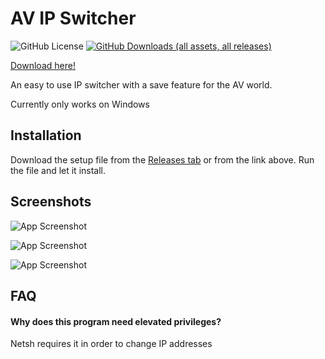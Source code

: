 
# AV IP Switcher

![GitHub License](https://img.shields.io/github/license/PartedLine/AV-IP-Switcher?style=for-the-badge)
[![GitHub Downloads (all assets, all releases)](https://img.shields.io/github/downloads/PartedLine/AV-IP-Switcher/total?style=for-the-badge)](https://github.com/PartedLine/AV-IP-Switcher/releases/latest/download/IpSwitcher_v1-0_Setup.exe)

[Download here!](https://github.com/PartedLine/AV-IP-Switcher/releases/latest/download/IpSwitcher_v1-0_Setup.exe)

An easy to use IP switcher with a save feature for the AV world.

Currently only works on Windows


## Installation

Download the setup file from the [Releases tab](https://github.com/PartedLine/AV-IP-Switcher/releases/latest/) or from the link above. Run the file and let it install.
    
## Screenshots

![App Screenshot](https://i.ibb.co/ch6gB3X9/Ip-Switcher-khlz-PCm-CHv.png)

![App Screenshot](https://i.ibb.co/q3QWdvF7/Ip-Switcher-8d-Tx9p-EOei.png)

![App Screenshot](https://i.ibb.co/21P1Lk1j/Ip-Switcher-q3-EDRdoh-Pi.png)

## FAQ

#### Why does this program need elevated privileges?

Netsh requires it in order to change IP addresses
